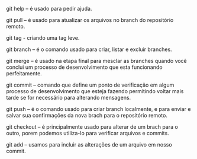 git help – é usado para pedir ajuda.

git pull – é usado para atualizar os arquivos no branch  do repositório remoto. 

git tag - criando uma tag leve.

git branch – é o comando usado para criar, listar e excluir branches. 

git merge – é usado na etapa final para mesclar as branches quando você conclui um processo de desenvolvimento que esta funcionando perfeitamente. 

git commit – comando que define um ponto de verificação em algum processo de desenvolvimento que esteja fazendo permitindo voltar mais tarde se for necessário para alterando mensagens. 

git push – é o comando usado para criar branch localmente, e para enviar e salvar sua confirmações da nova brach para o repositório remoto. 

git checkout – é principalmente usado para alterar de um brach para o outro, porem podemos utiliza-lo para verificar arquivos e commits.
 
git add – usamos para incluir as alterações de um arquivo em nosso commit. 

